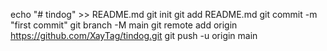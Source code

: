echo "# tindog" >> README.md
git init
git add README.md
git commit -m "first commit"
git branch -M main
git remote add origin https://github.com/XayTag/tindog.git
git push -u origin main